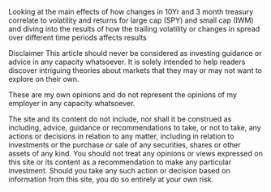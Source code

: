 Looking at the main effects of how changes in 10Yr and 3 month treasury correlate to volatility and returns for large cap (SPY) and small cap (IWM) and diving into the results
of how the trailing volatility or changes in spread over different time periods affects results 


Disclaimer
This article should never be considered as investing guidance or advice in any capacity whatsoever. It is solely intended to help readers discover intriguing theories about markets that they may or may not want to explore on their own.

These are my own opinions and do not represent the opinions of my employer in any capacity whatsoever.

The site and its content do not include, nor shall it be construed as including, advice, guidance or recommendations to take, or not to take, any actions or decisions in relation to any matter, including in relation to investments or the purchase or sale of any securities, shares or other assets of any kind.
You should not treat any opinions or views expressed on this site or its content as a recommendation to make any particular investment.
Should you take any such action or decision based on information from this site, you do so entirely at your own risk.
